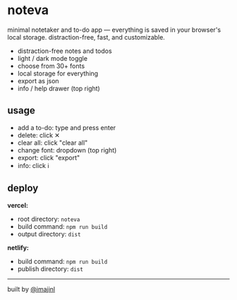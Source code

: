 # noteva

minimal notetaker and to-do app — everything is saved in your browser's local storage. distraction-free, fast, and customizable.

- distraction-free notes and todos
- light / dark mode toggle
- choose from 30+ fonts
- local storage for everything
- export as json
- info / help drawer (top right)

## usage
- add a to-do: type and press enter
- delete: click ✕
- clear all: click "clear all"
- change font: dropdown (top right)
- export: click "export"
- info: click ℹ️

## deploy
**vercel:**
- root directory: `noteva`
- build command: `npm run build`
- output directory: `dist`

**netlify:**
- build command: `npm run build`
- publish directory: `dist`

---

built by [@imajinl](https://t.me/imajinl) 